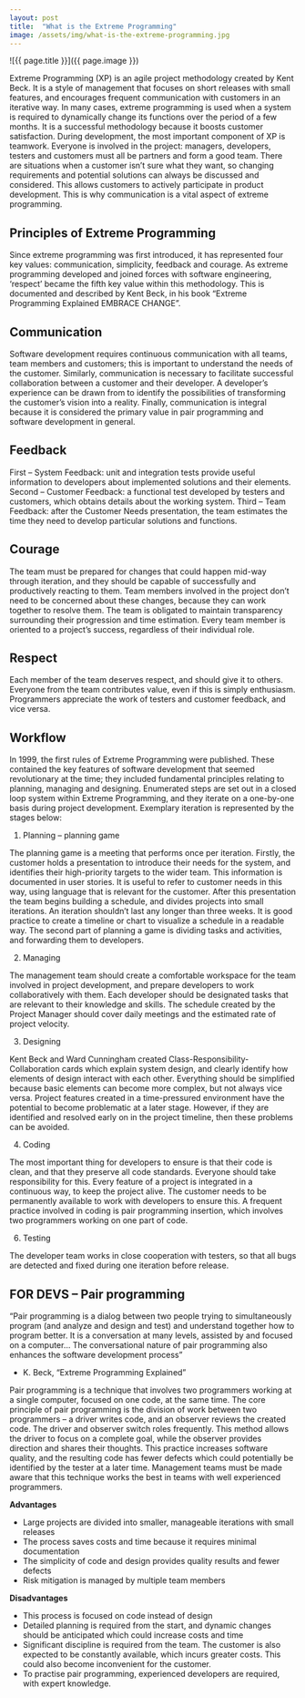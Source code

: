 ```yaml
---
layout: post
title:  "What is the Extreme Programming"
image: /assets/img/what-is-the-extreme-programming.jpg
---
```


![{{ page.title }}]({{ page.image }})

Extreme Programming (XP) is an agile project methodology created by Kent Beck. It is a style of management that focuses on short releases with small features, and encourages frequent communication with customers in an iterative way. In many cases, extreme programming is used when a system is required to dynamically change its functions over the period of a few months. It is a successful methodology because it boosts customer satisfaction. During development, the most important component of XP is teamwork. Everyone is involved in the project: managers, developers, testers and customers must all be partners and form a good team. There are situations when a customer isn’t sure what they want, so changing requirements and potential solutions can always be discussed and considered. This allows customers to actively participate in product development. This is why communication is a vital aspect of extreme programming.

## Principles of Extreme Programming
Since extreme programming was first introduced, it has represented four key values: communication, simplicity, feedback and courage. As extreme programming developed and joined forces with software engineering, ‘respect’ became the fifth key value within this methodology. This is documented and described by Kent Beck, in his book “Extreme Programming Explained EMBRACE CHANGE”.

## Communication
Software development requires continuous communication with all teams, team members and customers; this is important to understand the needs of the customer. Similarly, communication is necessary to facilitate successful collaboration between a customer and their developer. A developer’s experience can be drawn from to identify the possibilities of transforming the customer’s vision into a reality. Finally, communication is integral because it is considered the primary value in pair programming and software development in general.

## Feedback
First – System Feedback: unit and integration tests provide useful information to developers about implemented solutions and their elements.
Second – Customer Feedback: a functional test developed by testers and customers, which obtains details about the working system.
Third – Team Feedback: after the Customer Needs presentation, the team estimates the time they need to develop particular solutions and functions.

## Courage
The team must be prepared for changes that could happen mid-way through iteration, and they should be capable of successfully and productively reacting to them. Team members involved in the project don’t need to be concerned about these changes, because they can work together to resolve them. The team is obligated to maintain transparency surrounding their progression and time estimation. Every team member is oriented to a project’s success, regardless of their individual role.

## Respect
Each member of the team deserves respect, and should give it to others. Everyone from the team contributes value, even if this is simply enthusiasm. Programmers appreciate the work of testers and customer feedback, and vice versa.

## Workflow
In 1999, the first rules of Extreme Programming were published. These contained the key features of software development that seemed revolutionary at the time; they included fundamental principles relating to planning, managing and designing. Enumerated steps are set out in a closed loop system within Extreme Programming, and they iterate on a one-by-one basis during project development. Exemplary iteration is represented by the stages below:

1. Planning – planning game
   
The planning game is a meeting that performs once per iteration. Firstly, the customer holds a presentation to introduce their needs for the system, and identifies their high-priority targets to the wider team. This information is documented in user stories. It is useful to refer to customer needs in this way, using language that is relevant for the customer. After this presentation the team begins building a schedule, and divides projects into small iterations. An iteration shouldn’t last any longer than three weeks. It is good practice to create a timeline or chart to visualize a schedule in a readable way. The second part of planning a game is dividing tasks and activities, and forwarding them to developers.

2. Managing
   
The management team should create a comfortable workspace for the team involved in project development, and prepare developers to work collaboratively with them. Each developer should be designated tasks that are relevant to their knowledge and skills. The schedule created by the Project Manager should cover daily meetings and the estimated rate of project velocity.

3. Designing
   
Kent Beck and Ward Cunningham created Class-Responsibility-Collaboration cards which explain system design, and clearly identify how elements of design interact with each other. Everything should be simplified because basic elements can become more complex, but not always vice versa. Project features created in a time-pressured environment have the potential to become problematic at a later stage. However, if they are identified and resolved early on in the project timeline, then these problems can be avoided.

4. Coding
   
The most important thing for developers to ensure is that their code is clean, and that they preserve all code standards. Everyone should take responsibility for this. Every feature of a project is integrated in a continuous way, to keep the project alive. The customer needs to be permanently available to work with developers to ensure this. A frequent practice involved in coding is pair programming insertion, which involves two programmers working on one part of code.

6. Testing
   
The developer team works in close cooperation with testers, so that all bugs are detected and fixed during one iteration before release.

## FOR DEVS – Pair programming
“Pair programming is a dialog between two people trying to simultaneously program (and analyze and design and test) and understand together how to program better. It is a conversation at many levels, assisted by and focused on a computer… The conversational nature of pair programming also enhances the software development process”

- K. Beck, “Extreme Programming Explained”
  
Pair programming is a technique that involves two programmers working at a single computer, focused on one code, at the same time. The core principle of pair programming is the division of work between two programmers – a driver writes code, and an observer reviews the created code. The driver and observer switch roles frequently. This method allows the driver to focus on a complete goal, while the observer provides direction and shares their thoughts. This practice increases software quality, and the resulting code has fewer defects which could potentially be identified by the tester at a later time. Management teams must be made aware that this technique works the best in teams with well experienced programmers.

**Advantages**
- Large projects are divided into smaller, manageable iterations with small releases
- The process saves costs and time because it requires minimal documentation
- The simplicity of code and design provides quality results and fewer defects
- Risk mitigation is managed by multiple team members
  
**Disadvantages**
- This process is focused on code instead of design
- Detailed planning is required from the start, and dynamic changes should be anticipated which could increase costs and time
- Significant discipline is required from the team. The customer is also expected to be constantly available, which incurs greater costs. This could also become inconvenient for the customer.
- To practise pair programming, experienced developers are required, with expert knowledge.
